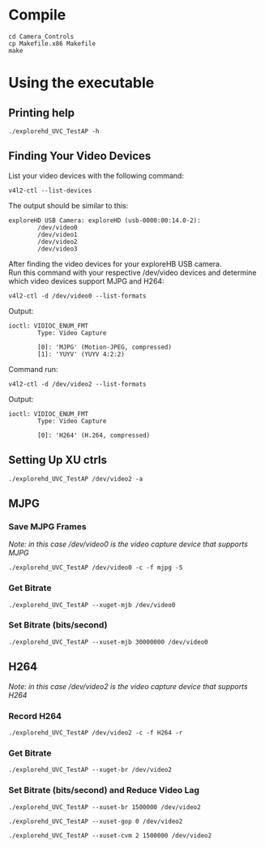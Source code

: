 # Compile
```
cd Camera_Controls
cp Makefile.x86 Makefile
make
```
# Using the executable
## Printing help
```
./explorehd_UVC_TestAP -h
```

## Finding Your Video Devices
List your video devices with the following command:
```
v4l2-ctl --list-devices
```
The output should be similar to this: 
```
exploreHD USB Camera: exploreHD (usb-0000:00:14.0-2):
        /dev/video0
        /dev/video1
        /dev/video2
        /dev/video3
```
After finding the video devices for your exploreHB USB camera.</br>
Run this command with your respective /dev/video devices and determine which video devices support MJPG and H264: 
```
v4l2-ctl -d /dev/video0 --list-formats
```
Output: 
```
ioctl: VIDIOC_ENUM_FMT
        Type: Video Capture

        [0]: 'MJPG' (Motion-JPEG, compressed)
        [1]: 'YUYV' (YUYV 4:2:2)
```
Command run: 
```
v4l2-ctl -d /dev/video2 --list-formats
```
Output:
```
ioctl: VIDIOC_ENUM_FMT
        Type: Video Capture

        [0]: 'H264' (H.264, compressed)

```
## Setting Up XU ctrls
```
./explorehd_UVC_TestAP /dev/video2 -a
```

## MJPG 
### Save MJPG Frames
*Note: in this case /dev/video0 is the video capture device that supports MJPG*</br>
```
./explorehd_UVC_TestAP /dev/video0 -c -f mjpg -S
```
### Get Bitrate
```
./explorehd_UVC_TestAP --xuget-mjb /dev/video0
```
### Set Bitrate (bits/second)
```
./explorehd_UVC_TestAP --xuset-mjb 30000000 /dev/video0
```

## H264
*Note: in this case /dev/video2 is the video capture device that supports H264*</br>
### Record H264
```
./explorehd_UVC_TestAP /dev/video2 -c -f H264 -r
```
### Get Bitrate 
```
./explorehd_UVC_TestAP --xuget-br /dev/video2
```
### Set Bitrate (bits/second) and Reduce Video Lag
```
./explorehd_UVC_TestAP --xuset-br 1500000 /dev/video2
```
```
./explorehd_UVC_TestAP --xuset-gop 0 /dev/video2
```
```
./explorehd_UVC_TestAP --xuset-cvm 2 1500000 /dev/video2
```
